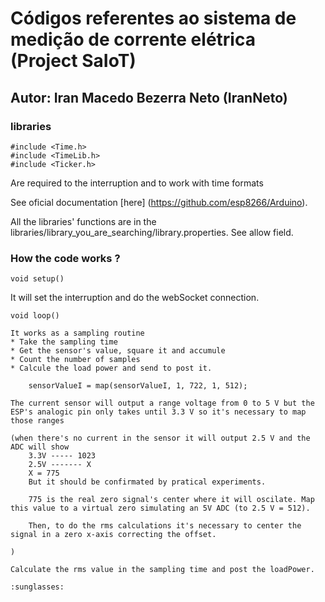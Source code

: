 # Códigos referentes ao sistema de medição de corrente elétrica (Project SaIoT)
## Autor: Iran Macedo Bezerra Neto (IranNeto) 

### libraries
```
#include <Time.h>
#include <TimeLib.h>
#include <Ticker.h>
```
Are required to the interruption and to work with time formats

See oficial documentation [here] (https://github.com/esp8266/Arduino).

All the libraries' functions are in the libraries/library_you_are_searching/library.properties.
See allow field.

### How the code works ?

```
void setup()
```
It will set the interruption and do the webSocket connection.

```
void loop()
```
	
	It works as a sampling routine
	* Take the sampling time
	* Get the sensor's value, square it and accumule
	* Count the number of samples
	* Calcule the load power and send to post it.


```
	sensorValueI = map(sensorValueI, 1, 722, 1, 512);
```

	The current sensor will output a range voltage from 0 to 5 V but the ESP's analogic pin only takes until 3.3 V so it's necessary to map those ranges

	(when there's no current in the sensor it will output 2.5 V and the ADC will show
		3.3V ----- 1023
		2.5V ------- X
		X = 775
		But it should be confirmated by pratical experiments.

		775 is the real zero signal's center where it will oscilate. Map this value to a virtual zero simulating an 5V ADC (to 2.5 V = 512).

		Then, to do the rms calculations it's necessary to center the signal in a zero x-axis correcting the offset.  

	)

  	Calculate the rms value in the sampling time and post the loadPower.

  	:sunglasses:
